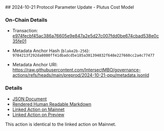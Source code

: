 ## 2024-10-21 Protocol Parameter Update - Plutus Cost Model

### On-Chain Details

- Transaction: [e974fecbf45ac386a76605e9e847a2e5d27c007fdd0be674cbad538e0c35fe01](https://preprod.cardanoscan.io/transaction/e974fecbf45ac386a76605e9e847a2e5d27c007fdd0be674cbad538e0c35fe01?tab=govActions)

- Metadata Anchor Hash (`blake2b-256`): `9784213f292da8080ff41dbadcd5e185a301394832f648e227660cc2a4c77477`
- Metadata Anchor URI: <https://raw.githubusercontent.com/IntersectMBO/governance-actions/refs/heads/main/preprod/2024-10-21-ppu/metadata.jsonld>

### Details

- [JSON Document](./metadata.jsonld)
- [Rendered Human Readable Markdown](./metadata.jsonld.md)
- [Linked Action on Mainnet](../../mainnet/2024-10-21-ppu/)
- [Linked Action on Preview](../../preview/2024-10-21-ppu/)

This action is identical to the linked action on Mainnet.
